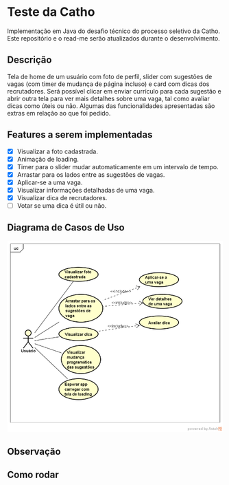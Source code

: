 # Teste da Catho
Implementação em Java do desafio técnico do processo seletivo da Catho. Este repositório e o read-me serão atualizados durante o desenvolvimento.

## Descrição
Tela de home de um usuário com foto de perfil, slider com sugestões de vagas (com timer de mudança de página incluso) e card com dicas dos recrutadores. 
Será possível clicar em enviar currículo para cada sugestão e abrir outra tela para ver mais detalhes sobre uma vaga, tal como avaliar dicas como úteis ou não.
Algumas das funcionalidades apresentadas são extras em relação ao que foi pedido.

## Features a serem implementadas
- [X] Visualizar a foto cadastrada. 
- [X] Animação de loading. 
- [X] Timer para o slider mudar automaticamente em um intervalo de tempo.
- [X] Arrastar para os lados entre as sugestões de vagas.
- [X] Aplicar-se a uma vaga.
- [X] Visualizar informações detalhadas de uma vaga.
- [X] Visualizar dica de recrutadores.
- [ ] Votar se uma dica é útil ou não.

## Diagrama de Casos de Uso
![Diagrama de Casos de Uso](/img/DiagramaTesteCatho.png)

## Observação

## Como rodar

